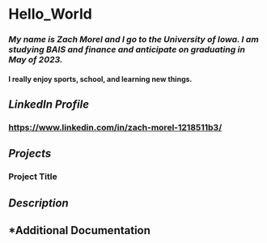 # Hello_World


### *My name is Zach Morel and I go to the University of Iowa. I am studying BAIS and finance and anticipate on graduating in May of 2023.*
#### I really enjoy sports, school, and learning new things.
## *LinkedIn Profile*
### https://www.linkedin.com/in/zach-morel-1218511b3/
## *Projects*
### Project Title
## *Description*
## *Additional Documentation
